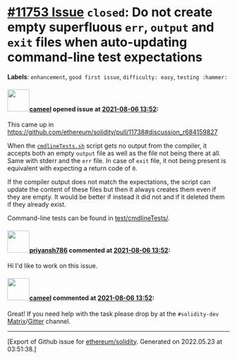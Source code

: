 # [\#11753 Issue](https://github.com/ethereum/solidity/issues/11753) `closed`: Do not create empty superfluous `err`, `output` and `exit` files when auto-updating command-line test expectations
**Labels**: `enhancement`, `good first issue`, `difficulty: easy`, `testing :hammer:`


#### <img src="https://avatars.githubusercontent.com/u/137030?v=4" width="50">[cameel](https://github.com/cameel) opened issue at [2021-08-06 13:52](https://github.com/ethereum/solidity/issues/11753):

This came up in https://github.com/ethereum/solidity/pull/11738#discussion_r684159827

When the [`cmdlineTests.sh`](https://github.com/ethereum/solidity/blob/develop/test/cmdlineTests.sh) script gets no output from the compiler, it accepts both an empty `output` file as well as the file not being there at all. Same with stderr and the `err` file. In case of `exit` file, it not being present is equivalent with expecting a return code of `0`.

If the compiler output does not match the expectations, the script can update the content of these files but then it always creates them even if they are empty. It would be better if instead it did not and if it deleted them if they already exist.

Command-line tests can be found in [test/cmdlineTests/](https://github.com/ethereum/solidity/tree/develop/test/cmdlineTests).

#### <img src="https://avatars.githubusercontent.com/u/42498076?v=4" width="50">[priyansh786](https://github.com/priyansh786) commented at [2021-08-06 13:52](https://github.com/ethereum/solidity/issues/11753#issuecomment-903538967):

Hi I'd like to work on this issue.

#### <img src="https://avatars.githubusercontent.com/u/137030?v=4" width="50">[cameel](https://github.com/cameel) commented at [2021-08-06 13:52](https://github.com/ethereum/solidity/issues/11753#issuecomment-903546394):

Great! If you need help with the task please drop by at the `#solidity-dev` [Matrix](https://app.element.io/#/room/#ethereum_solidity-dev:gitter.im)/[Gitter](https://gitter.im/ethereum/solidity-dev) channel.


-------------------------------------------------------------------------------



[Export of Github issue for [ethereum/solidity](https://github.com/ethereum/solidity). Generated on 2022.05.23 at 03:51:38.]
